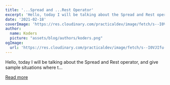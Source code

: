 ```yaml
---
title: '...Spread and ...Rest Operator'
excerpt: 'Hello, today I will be talking about the Spread and Rest operator, and give sample situations where t...'
date: '2021-02-18'
coverImage: 'https://res.cloudinary.com/practicaldev/image/fetch/s--I0VJIfu---/c_imagga_scale,f_auto,fl_progressive,h_420,q_auto,w_1000/https://dev-to-uploads.s3.amazonaws.com/uploads/articles/ha3kgofgj5t4ddain3ef.png'
author:
  name: Koders
  picture: "assets/blog/authors/koders.png"
ogImage:
  url: 'https://res.cloudinary.com/practicaldev/image/fetch/s--I0VJIfu---/c_imagga_scale,f_auto,fl_progressive,h_420,q_auto,w_1000/https://dev-to-uploads.s3.amazonaws.com/uploads/articles/ha3kgofgj5t4ddain3ef.png'
---
```


Hello, today I will be talking about the Spread and Rest operator, and give sample situations where t...

[Read more](https://dev.to/marlonry/spread-and-rest-operator-2f1m)
